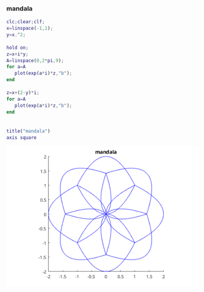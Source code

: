 ### mandala

```matlab
clc;clear;clf;
x=linspace(-1,1);
y=x.^2;

hold on;
z=x+i*y;
A=linspace(0,2*pi,9);
for a=A
   plot(exp(a*i)*z,"b");
end

z=x+(2-y)*i;
for a=A
   plot(exp(a*i)*z,"b");
end


title("mandala")
axis square
```


![](mandala.png)
